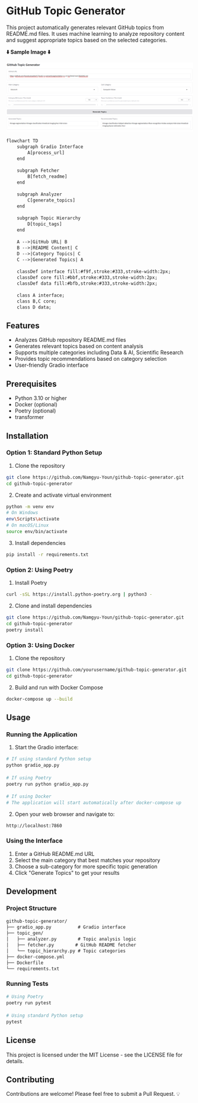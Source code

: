 # GitHub Topic Generator

This project automatically generates relevant GitHub topics from README.md files. It uses machine learning to analyze repository content and suggest appropriate topics based on the selected categories.

**⬇️ Sample Image ⬇️**

<img width="806" alt="image" src="https://github.com/Namgyu-Youn/github-tag-generator/blob/main/src/image.png">

```
flowchart TD
    subgraph Gradio Interface
        A[process_url]
    end

    subgraph Fetcher
        B[fetch_readme]
    end

    subgraph Analyzer
        C[generate_topics]
    end

    subgraph Topic Hierarchy
        D[topic_tags]
    end

    A -->|GitHub URL| B
    B -->|README Content| C
    D -->|Category Topics| C
    C -->|Generated Topics| A

    classDef interface fill:#f9f,stroke:#333,stroke-width:2px;
    classDef core fill:#bbf,stroke:#333,stroke-width:2px;
    classDef data fill:#bfb,stroke:#333,stroke-width:2px;

    class A interface;
    class B,C core;
    class D data;
```
## Features
- Analyzes GitHub repository README.md files
- Generates relevant topics based on content analysis
- Supports multiple categories including Data & AI, Scientific Research
- Provides topic recommendations based on category selection
- User-friendly Gradio interface

## Prerequisites
- Python 3.10 or higher
- Docker (optional)
- Poetry (optional)
- transformer

## Installation

### Option 1: Standard Python Setup

1. Clone the repository
```bash
git clone https://github.com/Namgyu-Youn/github-topic-generator.git
cd github-topic-generator
```

2. Create and activate virtual environment
```bash
python -m venv env
# On Windows
env\Scripts\activate
# On macOS/Linux
source env/bin/activate
```

3. Install dependencies
```bash
pip install -r requirements.txt
```

### Option 2: Using Poetry

1. Install Poetry
```bash
curl -sSL https://install.python-poetry.org | python3 -
```

2. Clone and install dependencies
```bash
git clone https://github.com/Namgyu-Youn/github-topic-generator.git
cd github-topic-generator
poetry install
```

### Option 3: Using Docker

1. Clone the repository
```bash
git clone https://github.com/yourusername/github-topic-generator.git
cd github-topic-generator
```

2. Build and run with Docker Compose
```bash
docker-compose up --build
```

## Usage

### Running the Application

1. Start the Gradio interface:
```bash
# If using standard Python setup
python gradio_app.py

# If using Poetry
poetry run python gradio_app.py

# If using Docker
# The application will start automatically after docker-compose up
```

2. Open your web browser and navigate to:
```
http://localhost:7860
```

### Using the Interface

1. Enter a GitHub README.md URL
2. Select the main category that best matches your repository
3. Choose a sub-category for more specific topic generation
4. Click "Generate Topics" to get your results

## Development

### Project Structure
```
github-topic-generator/
├── gradio_app.py          # Gradio interface
├── topic_gen/
│   ├── analyzer.py        # Topic analysis logic
│   ├── fetcher.py        # GitHub README fetcher
│   └── topic_hierarchy.py # Topic categories
├── docker-compose.yml
├── Dockerfile
└── requirements.txt
```

### Running Tests
```bash
# Using Poetry
poetry run pytest

# Using standard Python setup
pytest
```

## License
This project is licensed under the MIT License - see the LICENSE file for details.

## Contributing
Contributions are welcome! Please feel free to submit a Pull Request. 💡
